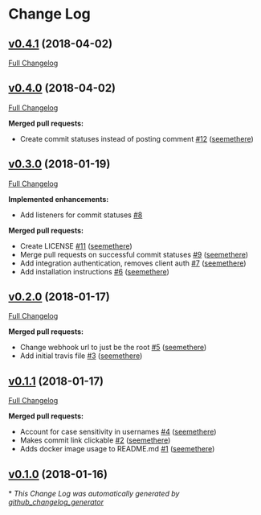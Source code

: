 # Change Log

## [v0.4.1](https://github.com/seemethere/unir/tree/v0.4.1) (2018-04-02)
[Full Changelog](https://github.com/seemethere/unir/compare/v0.4.0...v0.4.1)

## [v0.4.0](https://github.com/seemethere/unir/tree/v0.4.0) (2018-04-02)
[Full Changelog](https://github.com/seemethere/unir/compare/v0.3.0...v0.4.0)

**Merged pull requests:**

- Create commit statuses instead of posting comment [\#12](https://github.com/seemethere/unir/pull/12) ([seemethere](https://github.com/seemethere))

## [v0.3.0](https://github.com/seemethere/unir/tree/v0.3.0) (2018-01-19)
[Full Changelog](https://github.com/seemethere/unir/compare/v0.2.0...v0.3.0)

**Implemented enhancements:**

- Add listeners for commit statuses [\#8](https://github.com/seemethere/unir/issues/8)

**Merged pull requests:**

- Create LICENSE [\#11](https://github.com/seemethere/unir/pull/11) ([seemethere](https://github.com/seemethere))
- Merge pull requests on successful commit statuses [\#9](https://github.com/seemethere/unir/pull/9) ([seemethere](https://github.com/seemethere))
- Add integration authentication, removes client auth [\#7](https://github.com/seemethere/unir/pull/7) ([seemethere](https://github.com/seemethere))
- Add installation instructions [\#6](https://github.com/seemethere/unir/pull/6) ([seemethere](https://github.com/seemethere))

## [v0.2.0](https://github.com/seemethere/unir/tree/v0.2.0) (2018-01-17)
[Full Changelog](https://github.com/seemethere/unir/compare/v0.1.1...v0.2.0)

**Merged pull requests:**

- Change webhook url to just be the root [\#5](https://github.com/seemethere/unir/pull/5) ([seemethere](https://github.com/seemethere))
- Add initial travis file [\#3](https://github.com/seemethere/unir/pull/3) ([seemethere](https://github.com/seemethere))

## [v0.1.1](https://github.com/seemethere/unir/tree/v0.1.1) (2018-01-17)
[Full Changelog](https://github.com/seemethere/unir/compare/v0.1.0...v0.1.1)

**Merged pull requests:**

- Account for case sensitivity in usernames [\#4](https://github.com/seemethere/unir/pull/4) ([seemethere](https://github.com/seemethere))
- Makes commit link clickable [\#2](https://github.com/seemethere/unir/pull/2) ([seemethere](https://github.com/seemethere))
- Adds docker image usage to README.md [\#1](https://github.com/seemethere/unir/pull/1) ([seemethere](https://github.com/seemethere))

## [v0.1.0](https://github.com/seemethere/unir/tree/v0.1.0) (2018-01-16)


\* *This Change Log was automatically generated by [github_changelog_generator](https://github.com/skywinder/Github-Changelog-Generator)*